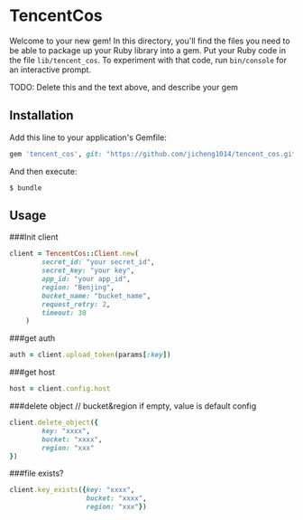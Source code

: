 # TencentCos

Welcome to your new gem! In this directory, you'll find the files you need to be able to package up your Ruby library into a gem. Put your Ruby code in the file `lib/tencent_cos`. To experiment with that code, run `bin/console` for an interactive prompt.

TODO: Delete this and the text above, and describe your gem

## Installation

Add this line to your application's Gemfile:

```ruby
gem 'tencent_cos', git: "https://github.com/jicheng1014/tencent_cos.git"
```

And then execute:

    $ bundle

## Usage

###Init client
```ruby
client = TencentCos::Client.new(
        secret_id: "your secret_id",
        secret_key: "your key",
        app_id: "your app_id",
        region: "Benjing",
        bucket_name: "bucket_name",
        request_retry: 2,
        timeout: 30
    )
```

###get auth
```ruby
auth = client.upload_token(params[:key])
```

###get host
```ruby
host = client.config.host
```

###delete object
// bucket&region if empty, value is default config
```ruby
client.delete_object({
        key: "xxxx",
        bucket: "xxxx",
        region: "xxx"
})
```


###file exists? 
```ruby
client.key_exists({key: "xxxx",
                   bucket: "xxxx",
                   region: "xxx"})
```



